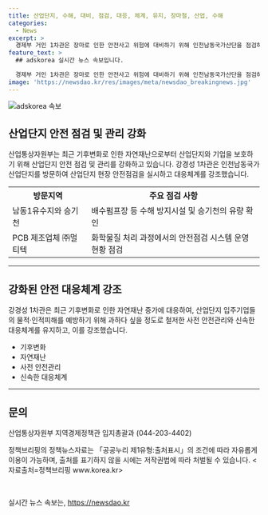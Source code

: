 ```yaml
---
title: 산업단지, 수해, 대비, 점검, 대응, 체계, 유지, 장마철, 산업, 수해
categories:
  - News
excerpt: >
  경제부 거인 1차관은 장마로 인한 안전사고 위험에 대비하기 위해 인천남동국가산단을 점검하고 안전체계를 유지할 것을 당부했다. 최근 기후변화로 인한 호우로 산업단지 입주기업의 피해를 막기 위해 사전 안전관리와 대응체계를 강조했다. 1차관은 화재 등 안전사고 예방을 위해 PCB 제조업체를 방문하며 안전점검을 당부했다. (150자)
feature_text: >
  ## adskorea 실시간 뉴스 속보입니다.

  경제부 거인 1차관은 장마로 인한 안전사고 위험에 대비하기 위해 인천남동국가산단을 점검하고 안전체계를 유지할 것을 당부했다. 최근 기후변화로 인한 호우로 산업단지 입주기업의 피해를 막기 위해 사전 안전관리와 대응체계를 강조했다. 1차관은 화재 등 안전사고 예방을 위해 PCB 제조업체를 방문하며 안전점검을 당부했다. (150자)
image: 'https://newsdao.kr/res/images/meta/newsdao_breakingnews.jpg'
---
```


<p><img src="https://newsdao.kr/res/images/meta/newsdao_breakingnews.jpg" alt="adskorea 속보" /></p>

<h2 data-ke-size="size26">산업단지 안전 점검 및 관리 강화</h2>

<p data-ke-size="size16">산업통상자원부는 최근 기후변화로 인한 자연재난으로부터 산업단지와 기업을 보호하기 위해 산업단지 안전 점검 및 관리를 강화하고 있습니다. 강경성 1차관은 인천남동국가산업단지를 방문하여 산업단지 현장 안전점검을 실시하고 대응체계를 강조했습니다.</p>

<table>
  <tr>
    <th>방문지역</th>
    <th>주요 점검 사항</th>
  </tr>
  <tr>
    <td>남동1유수지와 승기천</td>
    <td>배수펌프장 등 수해 방지시설 및 승기천의 유량 확인</td>
  </tr>
  <tr>
    <td>PCB 제조업체 ㈜멀티텍</td>
    <td>화학물질 처리 과정에서의 안전점검 시스템 운영현황 점검</td>
  </tr>
</table>

<hr>

<h2 data-ke-size="size26">강화된 안전 대응체계 강조</h2>

<p data-ke-size="size16">강경성 1차관은 최근 기후변화로 인한 자연재난 증가에 대응하여, 산업단지 입주기업들의 물적·인적피해를 예방하기 위해 과하다 싶을 정도로 철저한 사전 안전관리와 신속한 대응체계를 유지하고, 이를 강조했습니다.</p>

<ul>
  <li>기후변화</li>
  <li>자연재난</li>
  <li>사전 안전관리</li>
  <li>신속한 대응체계</li>
</ul>

<hr>

<h2 data-ke-size="size26">문의</h2>

<p data-ke-size="size16">산업통상자원부 지역경제정책관 입지총괄과 (044-203-4402)</p>

<p data-ke-size="size16">정책브리핑의 정책뉴스자료는 「공공누리 제1유형:출처표시」의 조건에 따라 자유롭게 이용이 가능하며, 출처를 표기하지 않을 시에는 저작권법에 따라 처벌될 수 있습니다. <자료출처=정책브리핑 www.korea.kr></p>

<p data-ke-size="size16">&nbsp;</p>
실시간 뉴스 속보는, <a href="https://newsdao.kr" rel="dofollow">https://newsdao.kr</a>


